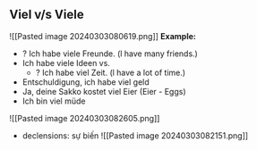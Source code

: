 ## Viel v/s Viele
![[Pasted image 20240303080619.png]]
**Example:**
+ ? Ich habe viele Freunde. (l have many friends.)
+ Ich habe viele Ideen
vs.
	+ ? Ich habe viel Zeit. (l have a lot of time.)
+ Entschuldigung, ich habe viel geld
+ Ja, deine Sakko kostet viel Eier (Eier - Eggs)
+ Ich bin viel müde

![[Pasted image 20240303082605.png]]
+ declensions: sự biến 
![[Pasted image 20240303082151.png]]